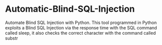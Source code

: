 # Automatic-Blind-SQL-Injection
Automate Blind SQL Injection with Python. 
This tool programmed in Python exploits a Blind SQL Injection via the response time with the SQL command called sleep, it also checks the correct character with the command called substr
